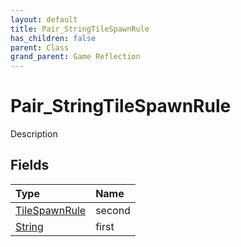 ```yaml
---
layout: default
title: Pair_StringTileSpawnRule
has_children: false
parent: Class
grand_parent: Game Reflection
---
```

# Pair_StringTileSpawnRule
Description 

## Fields

| Type | Name |
|:----------|:--------------|
| [TileSpawnRule](/riftbreaker-wiki/docs/game-reflection/classes/tile_spawn_rule/) | second |
| [String](/riftbreaker-wiki/docs/game-reflection/components/string/) | first |


